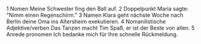 1 Nomen
	Meine Schwester fing den Ball auf.
2 Doppelpunkt
	Maria sagte: "Nimm einen Regenschirm."
3 Namen
	Klara geht nächste Woche nach Berlin deine Oma ins Altersheim exekutieren.
4 Nomanilistische Adjektive/verben 
	Das Tanzen macht Tim Spaß, er  ist der Beste von allen.
5  Anrede pronomen
	Ich bedanke mich für Ihre schnelle Rückmeldung.


